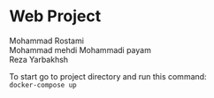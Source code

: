 # Web Project

Mohammad Rostami \
Mohammad mehdi Mohammadi payam \
Reza Yarbakhsh 

To start go to project directory and run this command:\
`docker-compose up`